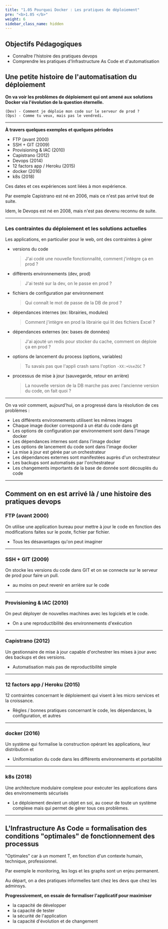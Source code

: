 ```yaml
---
title: "1.05 Pourquoi Docker : Les pratiques de déploiement"
pre: "<b>1.05 </b>"
weight: 6
sidebar_class_name: hidden
---
```


## Objectifs Pédagogiques
  - Connaître l'histoire des pratiques devops
  - Comprendre les pratiques d'Infrastructure As Code et d'automatisation

## Une petite histoire de l'automatisation du déploiement 

**On va voir les problèmes de déploiement qui ont amené aux solutions Docker via l'évolution de la question éternelle.**


```
(Dev) - Comment je déploie mon code sur le serveur de prod ? 
(Ops) - Comme tu veux, mais pas le vendredi.
```
---

**À travers quelques exemples et quelques périodes**


* FTP (avant 2000)
* SSH + GIT (2009)
* Provisioning & IAC (2010)
* Capistrano (2012)
* Devops (2014)
* 12 factors app / Heroku (2015)
* docker (2016)
* k8s (2018)

Ces dates et ces expériences sont liées à mon expérience. 

Par exemple Capistrano est né en 2006, mais ce n'est pas arrivé tout de  suite. 

Idem, le Devops est né en 2008, mais n'est pas devenu reconnu de suite.  

---

### Les contraintes du déploiement et les solutions actuelles

Les applications, en particulier pour le web, ont des contraintes à gérer
- versions du code 
  > J'ai codé une nouvelle fonctionnalité, comment j'intègre ça en prod ?
- différents environnements (dev, prod) 
  > J'ai testé sur la dev, on le passe en prod ?
- fichiers de configuration par environnement
  > Qui connaît le mot de passe de la DB de prod ?
- dépendances internes (ex: librairies, modules)  
  > Comment j'intègre en prod la librairie qui lit des fichiers Excel ? 
- dépendances externes (ex: bases de données)
  > J'ai ajouté un redis pour stocker du cache, comment on déploie ça en prod ?
- options de lancement du process (options, variables)
  > Tu savais pas que l'appli crash sans l'option `-XX:+UseZGC` ? 
- processus de mise à jour (sauvegarde, retour en arrière) 
  > La nouvelle version de la DB marche pas avec l'ancienne version du code, on fait quoi ?

---

On va voir comment, aujourd'hui, on a progressé dans la résolution de ces problèmes : 

- Les différents environnements utilisent les mêmes images  
- Chaque image docker correspond à un état du code dans git
- Les options de configuration par environnement sont dans l'image docker
- Les dépendances internes sont dans l'image docker
- Les options de lancement du code sont dans l'image docker
- La mise à jour est gérée par un orchestrateur
- Les dépendances externes sont manifestées auprès d'un orchestrateur
- Les backups sont automatisés par l'orchestrateur
- Les changements importants de la base de donnée sont découplés du code

---

## Comment on en est arrivé là / une histoire des pratiques devops

### FTP (avant 2000)

On utilise une application bureau pour mettre à jour le code en fonction des modifications faites sur le poste, fichier par fichier.

* Tous les désavantages qu'on peut imaginer  

 
---


### SSH + GIT (2009)

On stocke les versions du code dans GIT et on se connecte sur le serveur de prod pour faire un pull.

* au moins on peut revenir en arrière sur le code

---

### Provisioning & IAC (2010)

On peut déployer de nouvelles machines avec les logiciels et le code. 

* On a une reproductibilité des environnements d'exécution

---

### Capistrano (2012)

Un gestionnaire de mise à jour capable d'orchestrer les mises à jour avec des backups et des versions.

* Automatisation mais pas de reproductibilité simple 


---

### 12 factors app / Heroku  (2015)

12 contraintes concernant le déploiement qui visent à les micro services et la croissance. 

* Règles / bonnes pratiques concernant le code, les dépendances, la configuration, et autres 

---

### docker (2016)

Un système qui formalise la construction opérant les applications, leur distribution et 

* Uniformisation du code dans les différents environnements et portabilité

---

### k8s (2018)

Une architecture modulaire complexe pour exécuter les applications dans des environnements sécurisés

* Le déploiement devient un objet en soi, au coeur de toute un système complexe mais qui permet de gérer tous ces problèmes.

---



##  L'Infrastructure As Code = formalisation des conditions "optimales" de fonctionnement des processus

"Optimales" car à un moment T, en fonction d'un contexte humain, technique, professionnel.

Par exemple le monitoring, les logs et les graphs sont un enjeu permanent.

Au départ, on a des pratiques informelles tant chez les devs que chez les adminsys. 

**Progressivement, on essaie de formaliser l'applicatif pour maximiser** 

- la capacité de développer
- la capacité de tester 
- la sécurité de l'application
- la capacité d'évolution et de changement 